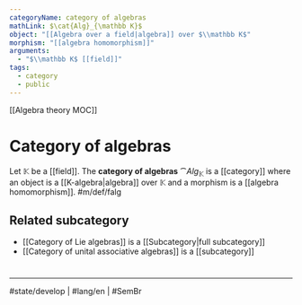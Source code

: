 ```yaml
---
categoryName: category of algebras
mathLink: $\cat{Alg}_{\mathbb K}$
object: "[[Algebra over a field|algebra]] over $\\mathbb K$"
morphism: "[[algebra homomorphism]]"
arguments:
  - "$\\mathbb K$ [[field]]"
tags:
  - category
  - public
---
```

[[Algebra theory MOC]]
# Category of algebras

Let $\mathbb{K}$ be a [[field]].
The **category of algebras** $\cat{Alg}_{\mathbb K}$ is a [[category]] where
an object is a [[K-algebra|algebra]] over $\mathbb K$
and a morphism is a [[algebra homomorphism]]. #m/def/falg

## Related subcategory

- [[Category of Lie algebras]] is a [[Subcategory|full subcategory]]
- [[Category of unital associative algebras]] is a [[subcategory]]

#
---
#state/develop | #lang/en | #SemBr
